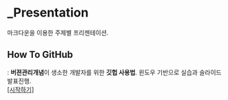 _Presentation
=============
마크다운을 이용한 주제별 프리젠테이션.

## How To GitHub  
: **버젼관리개념**이 생소한 개발자를 위한 **깃헙 사용법**. 윈도우 기반으로 실습과 슬라이드 발표진행.  
[\[시작하기\]](./HowToGitHub/README.md)  

## 
